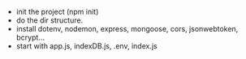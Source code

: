 
- init the project (npm init)
- do the dir structure.
- install dotenv, nodemon, express, mongoose, cors, jsonwebtoken, bcrypt...
- start with app.js, indexDB.js, .env, index.js